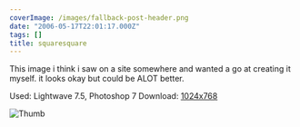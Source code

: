 ```yaml
---
coverImage: /images/fallback-post-header.png
date: "2006-05-17T22:01:17.000Z"
tags: []
title: squaresquare
---
```


This image i think i saw on a site somewhere and wanted a go at creating it myself. it looks okay but could be ALOT better.

Used: Lightwave 7.5, Photoshop 7
Download: [1024x768](https://www.mikecann.co.uk/Images/Art-Full/squaresquare.jpg)

![Thumb](https://www.mikecann.co.uk/Images/Art-Thumbs/squaresquare.gif "Thumb")
